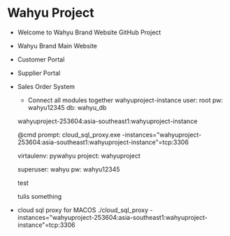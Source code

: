 # Wahyu Project

- Welcome to Wahyu Brand Website GitHub Project
- Wahyu Brand Main Website
- Customer Portal
- Supplier Portal
- Sales Order System
    - Connect all modules together
    wahyuproject-instance
    user: root
    pw: wahyu12345
    db: wahyu_db
    
    wahyuproject-253604:asia-southeast1:wahyuproject-instance
    
    @cmd prompt: 
    cloud_sql_proxy.exe -instances="wahyuproject-253604:asia-southeast1:wahyuproject-instance"=tcp:3306
    
    virtaulenv: pywahyu
    project: wahyuproject

    superuser: wahyu
    pw: wahyu12345

    test

    tulis something

- cloud sql proxy for MACOS
./cloud_sql_proxy -instances="wahyuproject-253604:asia-southeast1:wahyuproject-instance"=tcp:3306
    